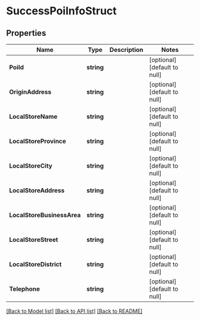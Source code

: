 # SuccessPoiInfoStruct

## Properties
Name | Type | Description | Notes
------------ | ------------- | ------------- | -------------
**PoiId** | **string** |  | [optional] [default to null]
**OriginAddress** | **string** |  | [optional] [default to null]
**LocalStoreName** | **string** |  | [optional] [default to null]
**LocalStoreProvince** | **string** |  | [optional] [default to null]
**LocalStoreCity** | **string** |  | [optional] [default to null]
**LocalStoreAddress** | **string** |  | [optional] [default to null]
**LocalStoreBusinessArea** | **string** |  | [optional] [default to null]
**LocalStoreStreet** | **string** |  | [optional] [default to null]
**LocalStoreDistrict** | **string** |  | [optional] [default to null]
**Telephone** | **string** |  | [optional] [default to null]

[[Back to Model list]](../README.md#documentation-for-models) [[Back to API list]](../README.md#documentation-for-api-endpoints) [[Back to README]](../README.md)



